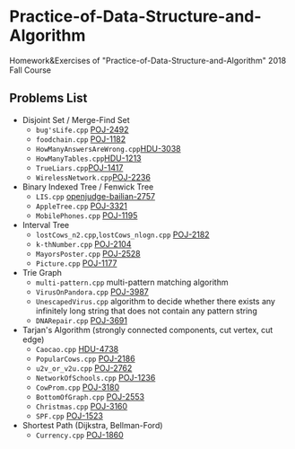 # Practice-of-Data-Structure-and-Algorithm
Homework&amp;Exercises of "Practice-of-Data-Structure-and-Algorithm" 2018 Fall Course

## Problems List

- Disjoint Set / Merge-Find Set
  - `bug'sLife.cpp` [POJ-2492](http://poj.org/problem?id=2492)
  - `foodchain.cpp` [POJ-1182](http://poj.org/problem?id=1182)
  - `HowManyAnswersAreWrong.cpp`[HDU-3038](http://acm.hdu.edu.cn/showproblem.php?pid=3038)
  - `HowManyTables.cpp`[HDU-1213](http://acm.hdu.edu.cn/showproblem.php?pid=1213)
  - `TrueLiars.cpp`[POJ-1417](http://poj.org/problem?id=1417)
  - `WirelessNetwork.cpp`[POJ-2236](http://poj.org/problem?id=2236)
- Binary Indexed Tree / Fenwick Tree
  - `LIS.cpp` [openjudge-bailian-2757](http://bailian.openjudge.cn/practice/2757/)
  - `AppleTree.cpp` [POJ-3321](http://poj.org/problem?id=3321)
  - `MobilePhones.cpp` [POJ-1195](http://poj.org/problem?id=1195)
- Interval Tree
  - `lostCows_n2.cpp`,`lostCows_nlogn.cpp` [POJ-2182](http://poj.org/problem?id=2182)
  - `k-thNumber.cpp` [POJ-2104](http://poj.org/problem?id=2104)
  - `MayorsPoster.cpp` [POJ-2528](http://poj.org/problem?id=2528)
  - `Picture.cpp` [POJ-1177](http://poj.org/problem?id=1177)
- Trie Graph
  - `multi-pattern.cpp` multi-pattern matching algorithm
  - `VirusOnPandora.cpp` [POJ-3987](http://poj.org/problem?id=3987)
  - `UnescapedVirus.cpp` algorithm to decide whether there exists any infinitely long string that does not contain any pattern string
  - `DNARepair.cpp` [POJ-3691](http://poj.org/problem?id=3691)
- Tarjan's Algorithm (strongly connected components, cut vertex, cut edge)
  - `Caocao.cpp` [HDU-4738](http://acm.hdu.edu.cn/showproblem.php?pid=4738)
  - `PopularCows.cpp` [POJ-2186](http://poj.org/problem?id=2186)
  - `u2v_or_v2u.cpp` [POJ-2762](http://poj.org/problem?id=2762)
  - `NetworkOfSchools.cpp` [POJ-1236](http://poj.org/problem?id=1236)
  - `CowProm.cpp` [POJ-3180](http://poj.org/problem?id=3180)
  - `BottomOfGraph.cpp` [POJ-2553](http://poj.org/problem?id=2553)
  - `Christmas.cpp` [POJ-3160](http://poj.org/problem?id=3160)
  - `SPF.cpp` [POJ-1523](http://poj.org/problem?id=1523)
- Shortest Path (Dijkstra, Bellman-Ford)
  - `Currency.cpp` [POJ-1860](http://poj.org/problem?id=1860)
